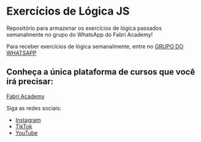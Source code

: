 # Exercícios de Lógica JS

Repositório para armazenar os exercícios de lógica passados semanalmente no grupo do WhatsApp do Fabri Academy!

Para receber exercícios de lógica semanalmente, entre no [GRUPO DO WHATSAPP](https://chat.whatsapp.com/BZr348rHtlfLfKfGhXezcj)

## Conheça a única plataforma de cursos que você irá precisar:

[Fabri Academy](https://fabri.academy)

Siga as redes sociais:

- [Instagram](https://instagram.com/pedroafabri)
- [TikTok](https://tiktok.com/@pedroafabri)
- [YouTube]([https:](https://www.youtube.com/channel/UC3URg3o0RRFlKsgPrsW9bPQ))
